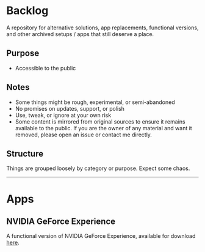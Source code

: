 # Backlog

A repository for alternative solutions, app replacements, functional versions, and other archived setups / apps that still deserve a place.

## Purpose

- Accessible to the public

## Notes

- Some things might be rough, experimental, or semi-abandoned
- No promises on updates, support, or polish
- Use, tweak, or ignore at your own risk
- Some content is mirrored from original sources to ensure it remains available to the public. If you are the owner of any material and want it removed, please open an issue or contact me directly.


## Structure

Things are grouped loosely by category or purpose. Expect some chaos.

---

# Apps

## NVIDIA GeForce Experience

A functional version of NVIDIA GeForce Experience, available for download [here](https://file.shehajeez.xyz/api/download/5a790d1f-1be0-4bba-84c0-040380e4d493).
